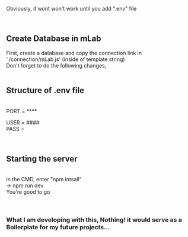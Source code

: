Obviously, it wont won't work until you add ".env" file

<br />
<h2>Create Database in mLab</h2>  
First, create a database and copy the connection link in './connection/mLab.js' (inside of template string)<br />
Don't forget to do the following changes,<br />

<br />
<h2>Structure of .env file</h2>
<br />
PORT = ****

USER = #### <br />
PASS = $$$$

<br />
<h2>Starting the server</h2><br />
in the CMD, enter "npm intsall"<br />
-> npm run dev<br />
You're good to go<br />


<br />
<br />
<h3>What I am developing with this, Nothing! it would serve as a Boilerplate for my future projects...</h3>

